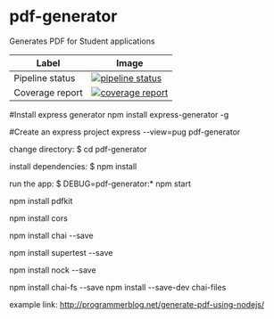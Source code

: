 # pdf-generator
Generates PDF for Student applications

| Label | Image |
| --- | --- |
| Pipeline status | [![pipeline status](https://gitlab.com/senth542002/applicaton-form/badges/master/pipeline.svg)](https://gitlab.com/senth542002/applicaton-form/commits/master) |
|Coverage report | [![coverage report](https://gitlab.com/senth542002/applicaton-form/badges/master/coverage.svg)](https://gitlab.com/senth542002/applicaton-form/commits/master) |

#Install express generator
npm install express-generator -g

#Create an express project
express --view=pug pdf-generator

   change directory:
     $ cd pdf-generator

   install dependencies:
     $ npm install

   run the app:
     $ DEBUG=pdf-generator:* npm start


 npm install pdfkit

 npm install cors

 npm install chai --save

 npm install supertest --save

 npm install nock --save

 npm install chai-fs --save
 npm install --save-dev chai-files

 example link: http://programmerblog.net/generate-pdf-using-nodejs/
